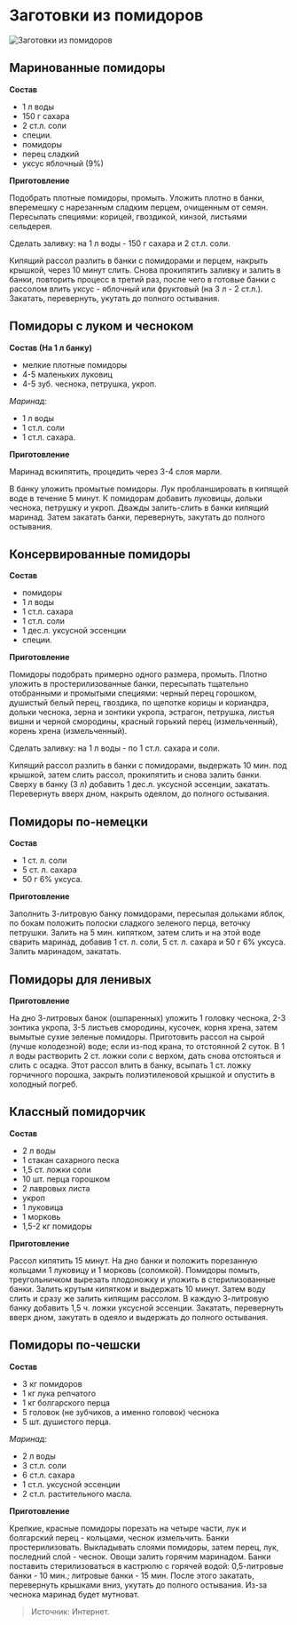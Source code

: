 ﻿# Заготовки из помидоров

![Заготовки из помидоров](/images/Kulinar/Zagotovki/pomidor.jpg 'Заготовки из помидоров')

## Маринованные помидоры

**Состав**

- 1 л воды
- 150 г сахара
- 2 ст.л. соли
- специи.
- помидоры
- перец сладкий
- уксус яблочный (9%)

**Приготовление**

Подобрать плотные помидоры, промыть. Уложить плотно в банки, вперемешку с нарезанным сладким перцем, очищенным от семян. Пересыпать специями: корицей, гвоздикой, кинзой, листьями сельдерея.

Сделать заливку: на 1 л воды - 150 г сахара и 2 ст.л. соли.

Кипящий рассол разлить в банки с помидорами и перцем, накрыть крышкой, через 10 минут слить. Снова прокипятить заливку и залить в банки, повторить процесс в третий раз, после чего в готовые банки с рассолом влить уксус - яблочный или фруктовый (на 3 л - 2 ст.л.). Закатать, перевернуть, укутать до полного остывания.

## Помидоры с луком и чесноком

**Состав (На 1 л банку)**

- мелкие плотные помидоры
- 4-5 маленьких луковиц
- 4-5 зуб. чеснока, петрушка, укроп.

*Маринад:*

- 1 л воды
- 1 ст.л. соли
- 1 ст.л. сахара.

**Приготовление**

Маринад вскипятить, процедить через 3-4 слоя марли.

В банку уложить промытые помидоры. Лук пробланшировать в кипящей воде в течение 5 минут. К помидорам добавить луковицы, дольки чеснока, петрушку и укроп. Дважды залить-слить в банки кипящий маринад. Затем закатать банки, перевернуть, закутать до полного остывания.

## Консервированные помидоры

**Состав**

- помидоры
- 1 л воды
- 1 ст.л. сахара
- 1 ст.л. соли
- 1 дес.л. уксусной эссенции
- специи.

**Приготовление**

Помидоры подобрать примерно одного размера, промыть. Плотно уложить в простерилизованные банки, пересыпать тщательно отобранными и промытыми специями: черный перец горошком, душистый белый перец, гвоздика, по щепотке корицы и кориандра, дольки чеснока, зерна и зонтики укропа, эстрагон, петрушка, листья вишни и черной смородины, красный горький перец (измельченный), корень хрена (измельченный).

Сделать заливку: на 1 л воды - по 1 ст.л. сахара и соли.

Кипящий рассол разлить в банки с помидорами, выдержать 10 мин. под крышкой, затем слить рассол, прокипятить и снова залить банки. Сверху в банку (3 л) добавить 1 дес.л. уксусной эссенции, закатать. Перевернуть вверх дном, накрыть одеялом, до полного остывания.

## Помидоры по-немецки

**Состав**

- 1 ст. л. соли
- 5 ст. л. сахара
- 50 г 6% уксуса.

**Приготовление**

Заполнить 3-литровую банку помидорами, пересыпая дольками яблок, по бокам положить полоски сладкого зеленого перца, веточку петрушки. Залить на 5 мин. кипятком, затем слить и на этой воде сварить маринад, добавив 1 ст. л. соли, 5 ст. л. сахара и 50 г 6% уксуса. Залить маринадом, закатать.

## Помидоры для ленивых

**Приготовление**

На дно 3-литровых банок (ошпаренных) уложить 1 головку чеснока, 2-3 зонтика укропа, 3-5 листьев смородины, кусочек, корня хрена, затем вымытые сухие зеленые помидоры. Приготовить рассол на сырой (лучше колодезной) воде; если из-под крана, то отстоянной 2 суток. В 1 л воды растворить 2 ст. ложки соли с верхом, дать снова отстояться и слить с осадка. Этот рассол влить в банку, всыпать 1 ст. ложку горчичного порошка, закрыть полиэтиленовой крышкой и опустить в холодный погреб.

## Классный помидорчик

**Состав**

- 2 л воды
- 1 стакан сахарного песка
- 1,5 ст. ложки соли
- 10 шт. перца горошком
- 2 лавровых листа
- укроп
- 1 луковица
- 1 морковь
- 1,5-2 кг помидоры

**Приготовление**

Рассол кипятить 15 минут. На дно банки и положить порезанную кольцами 1 луковицу и 1 морковь (соломкой). Помидоры помыть, треугольничком вырезать плодоножку и уложить в стерилизованные банки. Залить крутым кипятком и выдержать 10 минут. Затем воду слить и сразу же залить кипящим рассолом. В каждую 3-литровую банку добавить 1,5 ч. ложки уксусной эссенции. Закатать, перевернуть вверх дном, закутать в одеяло и выдержать до полного остывания.

## Помидоры по-чешски

**Состав**

- 3 кг помидоров
- 1 кг лука репчатого
- 1 кг болгарского перца
- 5 головок (не зубчиков, а именно головок) чеснока
- 5 шт. душистого перца.

*Маринад:*

- 2 л воды
- 3 ст.л. соли
- 6 ст.л. сахара
- 1 ст.л. уксусной эссенции
- 2 ст.л. растительного масла.

**Приготовление**

Крепкие, красные помидоры порезать на четыре части, лук и болгарский перец - кольцами, чеснок измельчить. Банки простерилизовать. Выкладывать слоями помидоры, затем перец, лук, последний слой - чеснок. Овощи залить горячим маринадом. Банки поставить стерилизоваться в кастрюлю с горячей водой: 0,5-литровые банки - 10 мин.; литровые банки - 15 мин. После этого закатать, перевернуть крышками вниз, укутать до полного остывания. Из-за чеснока маринад будет мутноват.

> Источник: Интернет.
